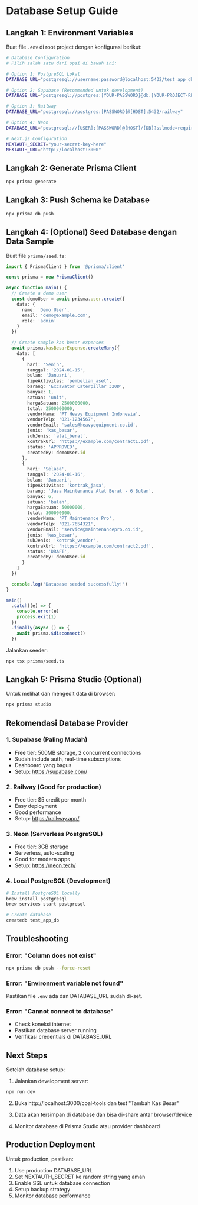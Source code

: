 # Database Setup Guide

## Langkah 1: Environment Variables

Buat file `.env` di root project dengan konfigurasi berikut:

```bash
# Database Configuration
# Pilih salah satu dari opsi di bawah ini:

# Option 1: PostgreSQL Lokal
DATABASE_URL="postgresql://username:password@localhost:5432/test_app_db"

# Option 2: Supabase (Recommended untuk development)
DATABASE_URL="postgresql://postgres:[YOUR-PASSWORD]@db.[YOUR-PROJECT-REF].supabase.co:5432/postgres"

# Option 3: Railway
DATABASE_URL="postgresql://postgres:[PASSWORD]@[HOST]:5432/railway"

# Option 4: Neon
DATABASE_URL="postgresql://[USER]:[PASSWORD]@[HOST]/[DB]?sslmode=require"

# Next.js Configuration
NEXTAUTH_SECRET="your-secret-key-here"
NEXTAUTH_URL="http://localhost:3000"
```

## Langkah 2: Generate Prisma Client

```bash
npx prisma generate
```

## Langkah 3: Push Schema ke Database

```bash
npx prisma db push
```

## Langkah 4: (Optional) Seed Database dengan Data Sample

Buat file `prisma/seed.ts`:

```typescript
import { PrismaClient } from '@prisma/client'

const prisma = new PrismaClient()

async function main() {
  // Create a demo user
  const demoUser = await prisma.user.create({
    data: {
      name: 'Demo User',
      email: 'demo@example.com',
      role: 'admin'
    }
  })

  // Create sample kas besar expenses
  await prisma.kasBesarExpense.createMany({
    data: [
      {
        hari: 'Senin',
        tanggal: '2024-01-15',
        bulan: 'Januari',
        tipeAktivitas: 'pembelian_aset',
        barang: 'Excavator Caterpillar 320D',
        banyak: 1,
        satuan: 'unit',
        hargaSatuan: 2500000000,
        total: 2500000000,
        vendorNama: 'PT Heavy Equipment Indonesia',
        vendorTelp: '021-1234567',
        vendorEmail: 'sales@heavyequipment.co.id',
        jenis: 'kas_besar',
        subJenis: 'alat_berat',
        kontrakUrl: 'https://example.com/contract1.pdf',
        status: 'APPROVED',
        createdBy: demoUser.id
      },
      {
        hari: 'Selasa',
        tanggal: '2024-01-16',
        bulan: 'Januari',
        tipeAktivitas: 'kontrak_jasa',
        barang: 'Jasa Maintenance Alat Berat - 6 Bulan',
        banyak: 6,
        satuan: 'bulan',
        hargaSatuan: 50000000,
        total: 300000000,
        vendorNama: 'PT Maintenance Pro',
        vendorTelp: '021-7654321',
        vendorEmail: 'service@maintenancepro.co.id',
        jenis: 'kas_besar',
        subJenis: 'kontrak_vendor',
        kontrakUrl: 'https://example.com/contract2.pdf',
        status: 'DRAFT',
        createdBy: demoUser.id
      }
    ]
  })

  console.log('Database seeded successfully!')
}

main()
  .catch((e) => {
    console.error(e)
    process.exit(1)
  })
  .finally(async () => {
    await prisma.$disconnect()
  })
```

Jalankan seeder:

```bash
npx tsx prisma/seed.ts
```

## Langkah 5: Prisma Studio (Optional)

Untuk melihat dan mengedit data di browser:

```bash
npx prisma studio
```

## Rekomendasi Database Provider

### 1. Supabase (Paling Mudah)
- Free tier: 500MB storage, 2 concurrent connections
- Sudah include auth, real-time subscriptions
- Dashboard yang bagus
- Setup: https://supabase.com/

### 2. Railway (Good for production)
- Free tier: $5 credit per month
- Easy deployment
- Good performance
- Setup: https://railway.app/

### 3. Neon (Serverless PostgreSQL)
- Free tier: 3GB storage
- Serverless, auto-scaling
- Good for modern apps
- Setup: https://neon.tech/

### 4. Local PostgreSQL (Development)
```bash
# Install PostgreSQL locally
brew install postgresql
brew services start postgresql

# Create database
createdb test_app_db
```

## Troubleshooting

### Error: "Column does not exist"
```bash
npx prisma db push --force-reset
```

### Error: "Environment variable not found"
Pastikan file `.env` ada dan DATABASE_URL sudah di-set.

### Error: "Cannot connect to database"
- Check koneksi internet
- Pastikan database server running
- Verifikasi credentials di DATABASE_URL

## Next Steps

Setelah database setup:

1. Jalankan development server:
```bash
npm run dev
```

2. Buka http://localhost:3000/coal-tools dan test "Tambah Kas Besar"

3. Data akan tersimpan di database dan bisa di-share antar browser/device

4. Monitor database di Prisma Studio atau provider dashboard

## Production Deployment

Untuk production, pastikan:

1. Use production DATABASE_URL
2. Set NEXTAUTH_SECRET ke random string yang aman
3. Enable SSL untuk database connection
4. Setup backup strategy
5. Monitor database performance
